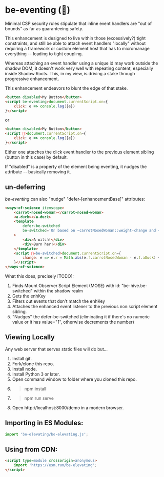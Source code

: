 # be-eventing (🏇)

Minimal CSP security rules stipulate that inline event handlers are "out of bounds" as far as guaranteeing safety.

This enhancement is designed to live within those (excessively?) tight constraints, and still be able to attach event handlers "locally" without requiring a framework or custom element host that has to micromanage everything -- leading to tight coupling.

Whereas attaching an event handler using a unique id may work outside the shadow DOM, it doesn't work very well with repeating content, especially inside Shadow Roots.  This, in my view, is driving a stake through progressive enhancement.

This enhancement endeavors to blunt the edge of that stake.

```html
<button disabled>My Button</button>
<script be-eventing>document.currentScript.on={
    click: e => console.log({e})
}</script>
```

or

```html
<button disabled>My Button</button>
<script 🏇>document.currentScript.on={
    click: e => console.log({e})
}</script>

```

Either one attaches the click event handler to the previous element sibling (button in this case) by default.

If "disabled" is a property of the element being eventing, it nudges the attribute -- basically removing it.

## un-deferring

*be-eventing* can also "nudge" "defer-[enhancementBase]" attributes:

```html
<ways-of-science itemscope>
    <carrot-nosed-woman></carrot-nosed-woman>
    <a-duck></a-duck>
    <template
        defer-be-switched
        be-switched='On based on ~carrotNosedWoman::weight-change and ~aDuck::molting.'
    >
        <div>A witch!</div>
        <div>Burn her!</div>
    </template>
    <script 🏇=be-switched>document.currentScript.on={
        change: e => e.r = Math.abs(e.f.carrotNosedWoman - e.f.aDuck) < 10
    }</script>
</ways-of-science>
```

What this does, precisely [TODO]:

1.  Finds Mount Observer Script Element (MOSE) with id:  "be-hive.be-switched" within the shadow realm
2.  Gets the enhKey
3.  Filters out events that don't match the enhKey
4.  Attaches the enhanced event listener to the previous non script element sibling.
5.  "Nudges" the defer-be-switched (eliminating it if there's no numeric value or it has value="1", otherwise decrements the number)


## Viewing Locally

Any web server that serves static files will do but...

1.  Install git.
2.  Fork/clone this repo.
3.  Install node.
4.  Install Python 3 or later.
5.  Open command window to folder where you cloned this repo.
6.  > npm install
7.  > npm run serve
8.  Open http://localhost:8000/demo in a modern browser.

## Importing in ES Modules:

```JavaScript
import 'be-elevating/be-elevating.js';

```

## Using from CDN:

```html
<script type=module crossorigin=anonymous>
    import 'https://esm.run/be-elevating';
</script>
```

